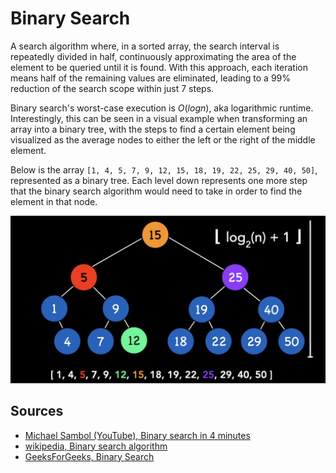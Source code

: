 # Binary Search

A search algorithm where, in a sorted array, the search interval is repeatedly divided in half, continuously approximating the area of the element to be queried until it is found. With this approach, each iteration means half of the remaining values are eliminated, leading to a 99% reduction of the search scope within just 7 steps.

Binary search's worst-case execution is $O(log n)$, aka logarithmic runtime. Interestingly, this can be seen in a visual example when transforming an array into a binary tree, with the steps to find a certain element being visualized as the average nodes to either the left or the right of the middle element.

Below is the array `[1, 4, 5, 7, 9, 12, 15, 18, 19, 22, 25, 29, 40, 50]`, represented as a binary tree. Each level down represents one more step that the binary search algorithm would need to take in order to find the element in that node.

![Binary search tree representation of an array.](/Assets/array-as-bst.png)

## Sources

- [Michael Sambol (YouTube), Binary search in 4 minutes](https://www.youtube.com/watch?v=fDKIpRe8GW4)
- [wikipedia, Binary search algorithm](https://en.wikipedia.org/wiki/Binary_search_algorithm)
- [GeeksForGeeks, Binary Search](https://www.geeksforgeeks.org/binary-search/)
